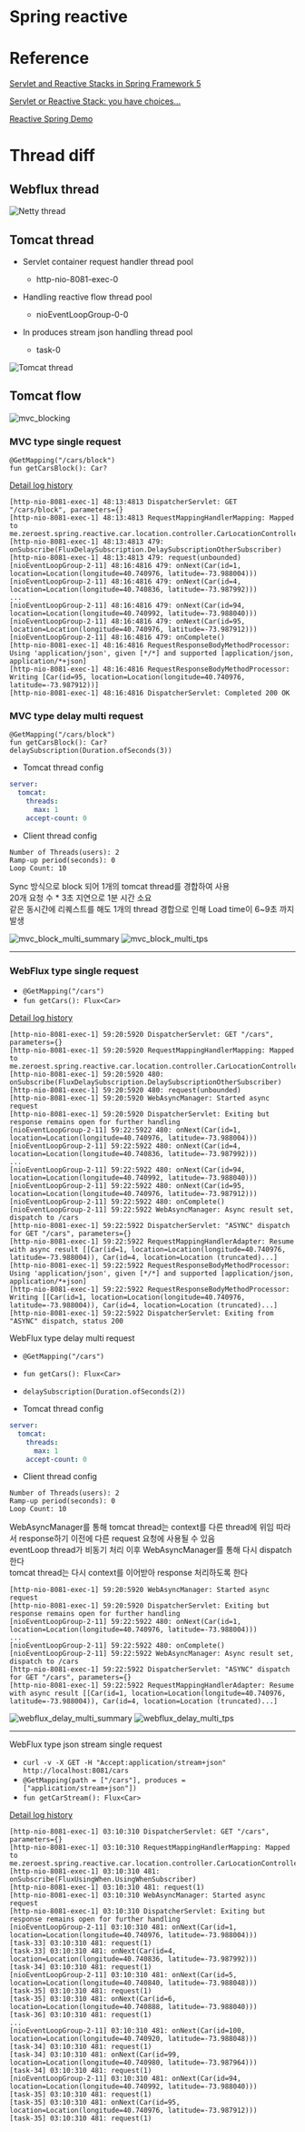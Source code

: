 
# Spring reactive

# Reference

[Servlet and Reactive Stacks in Spring Framework 5](https://www.infoq.com/articles/Servlet-and-Reactive-Stacks-Spring-Framework-5/)

[Servlet or Reactive Stack: you have choices...](https://www.infoq.com/presentations/spring-servlet-reactive-streams/)

[Reactive Spring Demo](https://github.com/rstoyanchev/demo-reactive-spring)

# Thread diff

## Webflux thread

![Netty thread](README/netty_thread.png)

## Tomcat thread 

- Servlet container request handler thread pool
  - http-nio-8081-exec-0

- Handling reactive flow thread pool
  - nioEventLoopGroup-0-0
  
- In produces stream json handling thread pool
  - task-0

![Tomcat thread](README/tomcat_thread.png)

## Tomcat flow

![mvc_blocking](README/mvc_blocking.png)

### MVC type single request

`@GetMapping("/cars/block")`  
`fun getCarsBlock(): Car?`  

[Detail log history](README/log/tomcat_mvc_delay_single.log)

```log
[http-nio-8081-exec-1] 48:13:4813 DispatcherServlet: GET "/cars/block", parameters={}
[http-nio-8081-exec-1] 48:13:4813 RequestMappingHandlerMapping: Mapped to me.zeroest.spring.reactive.car.location.controller.CarLocationController#getCarsBlock()
[http-nio-8081-exec-1] 48:13:4813 479: onSubscribe(FluxDelaySubscription.DelaySubscriptionOtherSubscriber)
[http-nio-8081-exec-1] 48:13:4813 479: request(unbounded)
[nioEventLoopGroup-2-11] 48:16:4816 479: onNext(Car(id=1, location=Location(longitude=40.740976, latitude=-73.988004)))
[nioEventLoopGroup-2-11] 48:16:4816 479: onNext(Car(id=4, location=Location(longitude=40.740836, latitude=-73.987992)))
...
[nioEventLoopGroup-2-11] 48:16:4816 479: onNext(Car(id=94, location=Location(longitude=40.740992, latitude=-73.988040)))
[nioEventLoopGroup-2-11] 48:16:4816 479: onNext(Car(id=95, location=Location(longitude=40.740976, latitude=-73.987912)))
[nioEventLoopGroup-2-11] 48:16:4816 479: onComplete()
[http-nio-8081-exec-1] 48:16:4816 RequestResponseBodyMethodProcessor: Using 'application/json', given [*/*] and supported [application/json, application/*+json]
[http-nio-8081-exec-1] 48:16:4816 RequestResponseBodyMethodProcessor: Writing [Car(id=95, location=Location(longitude=40.740976, latitude=-73.987912))]
[http-nio-8081-exec-1] 48:16:4816 DispatcherServlet: Completed 200 OK
```

### MVC type delay multi request

`@GetMapping("/cars/block")`  
`fun getCarsBlock(): Car?`  
`delaySubscription(Duration.ofSeconds(3))`  

- Tomcat thread config

```yml
server:
  tomcat:
    threads:
      max: 1
    accept-count: 0
```

- Client thread config

```
Number of Threads(users): 2
Ramp-up period(seconds): 0
Loop Count: 10
```

Sync 방식으로 block 되어 1개의 tomcat thread를 경합하여 사용  
20개 요청 수 * 3초 지연으로 1분 시간 소요  
같은 동시간에 리퀘스트를 해도 1개의 thread 경합으로 인해 Load time이 6~9초 까지 발생  

![mvc_block_multi_summary](README/log/tomcat_mvc_delay_multi_summary.png)
![mvc_block_multi_tps](README/log/tomcat_mvc_delay_multi_tps.png)

---

### WebFlux type single request

- `@GetMapping("/cars")`
- `fun getCars(): Flux<Car>`

[Detail log history](README/log/tomcat_webflux_delay_single.log)

```log
[http-nio-8081-exec-1] 59:20:5920 DispatcherServlet: GET "/cars", parameters={}
[http-nio-8081-exec-1] 59:20:5920 RequestMappingHandlerMapping: Mapped to me.zeroest.spring.reactive.car.location.controller.CarLocationController#getCars()
[http-nio-8081-exec-1] 59:20:5920 480: onSubscribe(FluxDelaySubscription.DelaySubscriptionOtherSubscriber)
[http-nio-8081-exec-1] 59:20:5920 480: request(unbounded)
[http-nio-8081-exec-1] 59:20:5920 WebAsyncManager: Started async request
[http-nio-8081-exec-1] 59:20:5920 DispatcherServlet: Exiting but response remains open for further handling
[nioEventLoopGroup-2-11] 59:22:5922 480: onNext(Car(id=1, location=Location(longitude=40.740976, latitude=-73.988004)))
[nioEventLoopGroup-2-11] 59:22:5922 480: onNext(Car(id=4, location=Location(longitude=40.740836, latitude=-73.987992)))
...
[nioEventLoopGroup-2-11] 59:22:5922 480: onNext(Car(id=94, location=Location(longitude=40.740992, latitude=-73.988040)))
[nioEventLoopGroup-2-11] 59:22:5922 480: onNext(Car(id=95, location=Location(longitude=40.740976, latitude=-73.987912)))
[nioEventLoopGroup-2-11] 59:22:5922 480: onComplete()
[nioEventLoopGroup-2-11] 59:22:5922 WebAsyncManager: Async result set, dispatch to /cars
[http-nio-8081-exec-1] 59:22:5922 DispatcherServlet: "ASYNC" dispatch for GET "/cars", parameters={}
[http-nio-8081-exec-1] 59:22:5922 RequestMappingHandlerAdapter: Resume with async result [[Car(id=1, location=Location(longitude=40.740976, latitude=-73.988004)), Car(id=4, location=Location (truncated)...]
[http-nio-8081-exec-1] 59:22:5922 RequestResponseBodyMethodProcessor: Using 'application/json', given [*/*] and supported [application/json, application/*+json]
[http-nio-8081-exec-1] 59:22:5922 RequestResponseBodyMethodProcessor: Writing [[Car(id=1, location=Location(longitude=40.740976, latitude=-73.988004)), Car(id=4, location=Location (truncated)...]
[http-nio-8081-exec-1] 59:22:5922 DispatcherServlet: Exiting from "ASYNC" dispatch, status 200
```

WebFlux type delay multi request

- `@GetMapping("/cars")`
- `fun getCars(): Flux<Car>`
- `delaySubscription(Duration.ofSeconds(2))`

- Tomcat thread config

```yml
server:
  tomcat:
    threads:
      max: 1
    accept-count: 0
```

- Client thread config

```
Number of Threads(users): 2
Ramp-up period(seconds): 0
Loop Count: 10
```

WebAsyncManager를 통해 tomcat thread는 context를 다른 thread에 위임 따라서 response하기 이전에 다른 request 요청에 사용될 수 있음  
eventLoop thread가 비동기 처리 이후 WebAsyncManager를 통해 다시 dispatch한다  
tomcat thread는 다시 context를 이어받아 response 처리하도록 한다

```log
[http-nio-8081-exec-1] 59:20:5920 WebAsyncManager: Started async request
[http-nio-8081-exec-1] 59:20:5920 DispatcherServlet: Exiting but response remains open for further handling
[nioEventLoopGroup-2-11] 59:22:5922 480: onNext(Car(id=1, location=Location(longitude=40.740976, latitude=-73.988004)))
...
[nioEventLoopGroup-2-11] 59:22:5922 480: onComplete()
[nioEventLoopGroup-2-11] 59:22:5922 WebAsyncManager: Async result set, dispatch to /cars
[http-nio-8081-exec-1] 59:22:5922 DispatcherServlet: "ASYNC" dispatch for GET "/cars", parameters={}
[http-nio-8081-exec-1] 59:22:5922 RequestMappingHandlerAdapter: Resume with async result [[Car(id=1, location=Location(longitude=40.740976, latitude=-73.988004)), Car(id=4, location=Location (truncated)...]
```

![webflux_delay_multi_summary](README/log/tomcat_webflux_delay_multi_summary.png)
![webflux_delay_multi_tps](README/log/tomcat_webflux_delay_multi_tps.png)

---

WebFlux type json stream single request

- `curl -v -X GET -H "Accept:application/stream+json" http://localhost:8081/cars`
- `@GetMapping(path = ["/cars"], produces = ["application/stream+json"])`
- `fun getCarStream(): Flux<Car>`

[Detail log history](README/log/tomcat_webflux_json_stream_single.log)

```log
[http-nio-8081-exec-1] 03:10:310 DispatcherServlet: GET "/cars", parameters={}
[http-nio-8081-exec-1] 03:10:310 RequestMappingHandlerMapping: Mapped to me.zeroest.spring.reactive.car.location.controller.CarLocationController#getCarStream()
[http-nio-8081-exec-1] 03:10:310 481: onSubscribe(FluxUsingWhen.UsingWhenSubscriber)
[http-nio-8081-exec-1] 03:10:310 481: request(1)
[http-nio-8081-exec-1] 03:10:310 WebAsyncManager: Started async request
[http-nio-8081-exec-1] 03:10:310 DispatcherServlet: Exiting but response remains open for further handling
[nioEventLoopGroup-2-11] 03:10:310 481: onNext(Car(id=1, location=Location(longitude=40.740976, latitude=-73.988004)))
[task-33] 03:10:310 481: request(1)
[task-33] 03:10:310 481: onNext(Car(id=4, location=Location(longitude=40.740836, latitude=-73.987992)))
[task-34] 03:10:310 481: request(1)
[nioEventLoopGroup-2-11] 03:10:310 481: onNext(Car(id=5, location=Location(longitude=40.740840, latitude=-73.988048)))
[task-35] 03:10:310 481: request(1)
[task-35] 03:10:310 481: onNext(Car(id=6, location=Location(longitude=40.740888, latitude=-73.988040)))
[task-36] 03:10:310 481: request(1)
...
[nioEventLoopGroup-2-11] 03:10:310 481: onNext(Car(id=100, location=Location(longitude=40.740920, latitude=-73.988048)))
[task-34] 03:10:310 481: request(1)
[task-34] 03:10:310 481: onNext(Car(id=99, location=Location(longitude=40.740980, latitude=-73.987964)))
[task-34] 03:10:310 481: request(1)
[nioEventLoopGroup-2-11] 03:10:310 481: onNext(Car(id=94, location=Location(longitude=40.740992, latitude=-73.988040)))
[task-35] 03:10:310 481: request(1)
[task-35] 03:10:310 481: onNext(Car(id=95, location=Location(longitude=40.740976, latitude=-73.987912)))
[task-35] 03:10:310 481: request(1)
```
